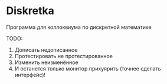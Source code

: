 # Diskretka
Программа для коллоквиума по дискретной математике

TODO:
1) Дописать недописанное
2) Протестировать не протестированное
3) Изменить неизменённое
4) И останется только монитор прихуярить (точнее сделать интерфейс)!
